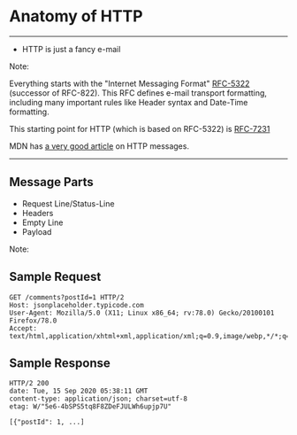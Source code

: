 # Anatomy of HTTP

---

* HTTP is just a fancy e-mail

Note:

Everything starts with the "Internet Messaging Format" [RFC-5322][rfc-5322]
(successor of RFC-822). This RFC defines e-mail transport formatting, including
many important rules like Header syntax and Date-Time formatting.

This starting point for HTTP (which is based on RFC-5322) is
[RFC-7231](https://tools.ietf.org/html/rfc7231)

MDN has [a very good article][mdn-http-msgs] on HTTP messages.

[rfc-5322]: https://tools.ietf.org/html/rfc5322
[mdn-http-msgs]: https://developer.mozilla.org/en-US/docs/Web/HTTP/Messages

---

## Message Parts

* Request Line/Status-Line
* Headers
* Empty Line
* Payload

Note:

## Sample Request

    GET /comments?postId=1 HTTP/2
    Host: jsonplaceholder.typicode.com
    User-Agent: Mozilla/5.0 (X11; Linux x86_64; rv:78.0) Gecko/20100101 Firefox/78.0
    Accept: text/html,application/xhtml+xml,application/xml;q=0.9,image/webp,*/*;q=0.8

## Sample Response

    HTTP/2 200 
    date: Tue, 15 Sep 2020 05:38:11 GMT
    content-type: application/json; charset=utf-8
    etag: W/"5e6-4bSPS5tq8F8ZDeFJULWh6upjp7U"

    [{"postId": 1, ...]
